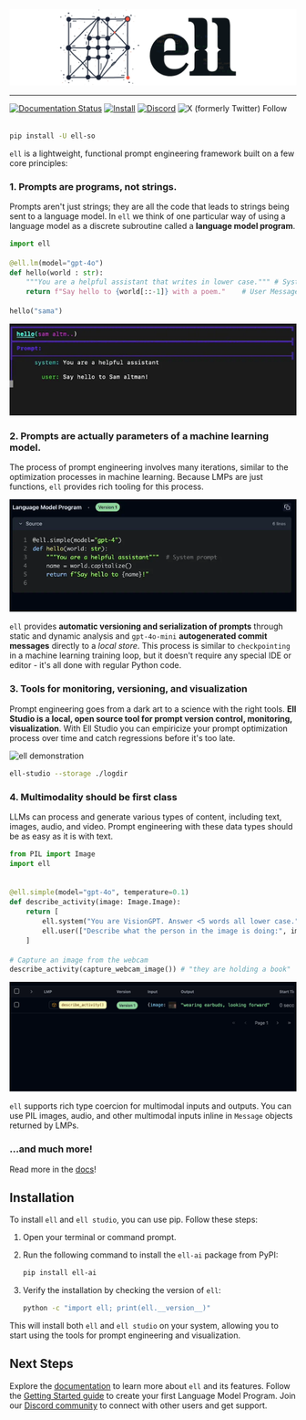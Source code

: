 <picture>
  <source media="(prefers-color-scheme: dark)" srcset="docs/src/_static/ell-wide-dark.png">
  <source media="(prefers-color-scheme: light)" srcset="docs/src/_static/ell-wide-light.png">
  <img alt="ell logo that inverts based on color scheme" src="docs/src/_static/ell-wide.png">
</picture>

--------------------------------------------------------------------------------

[![Documentation Status](https://img.shields.io/badge/documentation-go)](https://docs.ell.so/) [![Install](https://img.shields.io/badge/get_started-blue)](https://docs.ell.so/installation) [![Discord](https://dcbadge.limes.pink/api/server/vWntgU52Xb?style=flat)](https://discord.gg/vWntgU52Xb)  ![X (formerly Twitter) Follow](https://img.shields.io/twitter/follow/wgussml)


```bash

pip install -U ell-so
```

`ell` is a lightweight, functional prompt engineering framework built on a few core principles:

### 1. Prompts are programs, not strings.

Prompts aren't just strings; they are all the code that leads to strings being sent to a language model. In `ell` we think of one particular way of using a language model as a discrete subroutine called a **language model program**.

```python
import ell

@ell.lm(model="gpt-4o")
def hello(world : str):
    """You are a helpful assistant that writes in lower case.""" # System Message
    return f"Say hello to {world[::-1]} with a poem."    # User Message

hello("sama")
```

![alt text](docs/src/_static/gif1.webp)

### 2. Prompts are actually parameters of a machine learning model.


The process of prompt engineering involves many iterations, similar to the optimization processes in machine learning. Because LMPs are just functions, `ell` provides rich tooling for this process.

![ell demonstration](docs/src/_static/versions_small.webp)


`ell` provides **automatic versioning and serialization of prompts** through static and dynamic analysis and  `gpt-4o-mini` **autogenerated commit messages** directly to a *local store*. This process is similar to `checkpointing` in a machine learning training loop, but it doesn't require any special IDE or editor - it's all done with regular Python code.

### 3. Tools for monitoring, versioning, and visualization

Prompt engineering goes from a dark art to a science with the right tools. **Ell Studio is a local, open source tool for prompt version control, monitoring, visualization**. With Ell Studio you can empiricize your prompt optimization process over time and catch regressions before it's too late.

![ell demonstration](docs/src/_static/ell_studio_better.webp)
```bash
ell-studio --storage ./logdir 
```


### 4. Multimodality should be first class

LLMs can process and generate various types of content, including text, images, audio, and video. Prompt engineering with these data types should be as easy as it is with text.

```python
from PIL import Image
import ell


@ell.simple(model="gpt-4o", temperature=0.1)
def describe_activity(image: Image.Image):
    return [
        ell.system("You are VisionGPT. Answer <5 words all lower case."),
        ell.user(["Describe what the person in the image is doing:", image])
    ]

# Capture an image from the webcam
describe_activity(capture_webcam_image()) # "they are holding a book"
```
![ell demonstration](docs/src/_static/multimodal_compressed.webp)

`ell` supports rich type coercion for multimodal inputs and outputs. You can use PIL images, audio, and other multimodal inputs inline in `Message` objects returned by LMPs.

### ...and much more!

Read more in the [docs](https://docs.ell.so/)!

## Installation
To install `ell` and `ell studio`, you can use pip. Follow these steps:

1. Open your terminal or command prompt.
2. Run the following command to install the `ell-ai` package from PyPI:

   ```bash
   pip install ell-ai
   ```

3. Verify the installation by checking the version of `ell`:

   ```bash
   python -c "import ell; print(ell.__version__)"
   ```

This will install both `ell` and `ell studio` on your system, allowing you to start using the tools for prompt engineering and visualization.



## Next Steps

Explore the [documentation](https://docs.ell.so/) to learn more about `ell` and its features. Follow the [Getting Started guide](https://docs.ell.so/getting_started.html) to create your first Language Model Program. Join our [Discord community](https://discord.gg/vWntgU52Xb) to connect with other users and get support.